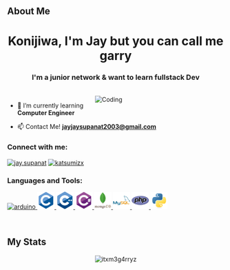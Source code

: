 ## About Me
<h1 align="center"> Konijiwa, I'm Jay but you can call me garry</h1>
<h3 align="center">I'm a junior network & want to learn fullstack Dev</h3>
<br />
<img align="right" alt="Coding" width="300" src="https://img.freepik.com/premium-photo/sticker-girl-learning-coding-fundamen-creative-design-bold-line-cute-kawaii-style_655090-455245.jpg">

- 🌱 I’m currently learning **Computer Engineer**

- 📫 Contact Me! **jayjaysupanat2003@gmail.com**

<h3 align="left">Connect with me:</h3>
<p align="left">
<a href="https://instagram.com/jay.supanat" target="blank"><img align="center" src="https://raw.githubusercontent.com/rahuldkjain/github-profile-readme-generator/master/src/images/icons/Social/instagram.svg" alt="jay.supanat" height="30" width="40" /></a>
<a href="https://www.youtube.com/c/katsumizx" target="blank"><img align="center" src="https://raw.githubusercontent.com/rahuldkjain/github-profile-readme-generator/master/src/images/icons/Social/youtube.svg" alt="katsumizx" height="30" width="40" /></a>
</p>

<h3 align="left">Languages and Tools:</h3>
<p align="left"> <a href="https://www.arduino.cc/" target="_blank" rel="noreferrer"> <img src="https://cdn.worldvectorlogo.com/logos/arduino-1.svg" alt="arduino" width="40" height="40"/> </a> <a href="https://www.cprogramming.com/" target="_blank" rel="noreferrer"> <img src="https://raw.githubusercontent.com/devicons/devicon/master/icons/c/c-original.svg" alt="c" width="40" height="40"/> </a> <a href="https://www.w3schools.com/cpp/" target="_blank" rel="noreferrer"> <img src="https://raw.githubusercontent.com/devicons/devicon/master/icons/cplusplus/cplusplus-original.svg" alt="cplusplus" width="40" height="40"/> </a> <a href="https://www.w3schools.com/cs/" target="_blank" rel="noreferrer"> <img src="https://raw.githubusercontent.com/devicons/devicon/master/icons/csharp/csharp-original.svg" alt="csharp" width="40" height="40"/> </a> <a href="https://www.mongodb.com/" target="_blank" rel="noreferrer"> <img src="https://raw.githubusercontent.com/devicons/devicon/master/icons/mongodb/mongodb-original-wordmark.svg" alt="mongodb" width="40" height="40"/> </a> <a href="https://www.mysql.com/" target="_blank" rel="noreferrer"> <img src="https://raw.githubusercontent.com/devicons/devicon/master/icons/mysql/mysql-original-wordmark.svg" alt="mysql" width="40" height="40"/> </a> <a href="https://www.php.net" target="_blank" rel="noreferrer"> <img src="https://raw.githubusercontent.com/devicons/devicon/master/icons/php/php-original.svg" alt="php" width="40" height="40"/> </a> <a href="https://www.python.org" target="_blank" rel="noreferrer"> <img src="https://raw.githubusercontent.com/devicons/devicon/master/icons/python/python-original.svg" alt="python" width="40" height="40"/> </a> </p>
<br />

## My Stats

<p align="center">
  <img align="center" src="https://github-readme-stats.vercel.app/api?username=itxm3g4rryz&show_icons=true&locale=en" alt="itxm3g4rryz" />
</p>
